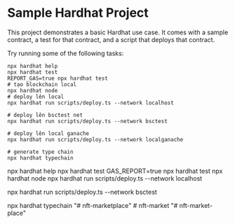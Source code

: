 # Sample Hardhat Project

This project demonstrates a basic Hardhat use case. It comes with a sample contract, a test for that contract, and a script that deploys that contract.

Try running some of the following tasks:

```shell
npx hardhat help
npx hardhat test
REPORT_GAS=true npx hardhat test
# tạo blockchain local
npx hardhat node
# deploy lên local
npx hardhat run scripts/deploy.ts --network localhost

# deploy lên bsctest net
npx hardhat run scripts/deploy.ts --network bsctest

# deploy lên local ganache
npx hardhat run scripts/deploy.ts --network localganache

# generate type chain
npx hardhat typechain
```

npx hardhat help
npx hardhat test
GAS_REPORT=true npx hardhat test
npx hardhat node
npx hardhat run scripts/deploy.ts --network localhost

npx hardhat run scripts/deploy.ts --network bsctest

npx hardhat typechain
"# nft-marketplace"
#   n f t - m a r k e t 
 
 
"# nft-market-place"
